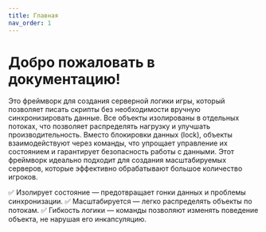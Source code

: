 ```yaml
---
title: Главная
nav_order: 1
---
```


# Добро пожаловать в документацию!

Это фреймворк для создания серверной логики игры, который позволяет писать скрипты без необходимости вручную синхронизировать данные. Все объекты изолированы в отдельных потоках, что позволяет распределять нагрузку и улучшать производительность. Вместо блокировки данных (lock), объекты взаимодействуют через команды, что упрощает управление их состоянием и гарантирует безопасность работы с данными. Этот фреймворк идеально подходит для создания масштабируемых серверов, которые эффективно обрабатывают большое количество игроков.

✅ Изолирует состояние — предотвращает гонки данных и проблемы синхронизации.
✅ Масштабируется — легко распределять объекты по потокам.
✅ Гибкость логики — команды позволяют изменять поведение объекта, не нарушая его инкапсуляцию.